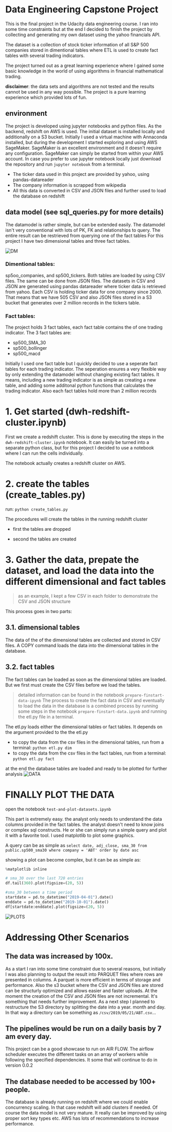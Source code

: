 # Data Engineering Capstone Project
This is the final project in the Udacity data engineering course. I ran into some time constraints but at the end I decided to finish the project by collecting and generating my own dataset using the yahoo financials API. 

The dataset is a collection of stock ticker information of all S&P 500 companies stored in dimentional tables where ETL is used to create fact tables with several trading indicators. 

The project turned out as a great learning experience where I gained some basic knowledge in the world of using algorithms in financial mathematical trading.  

**disclaimer**: the data sets and algorithms are not tested and the results cannot be used in any way possible. The project is a pure learning experience which provided lots of fun. 

## environment
The project is developed using jupyter notebooks and python files. As the backend, redshift on AWS is used. The initial dataset is installed locally and additionally on a S3 bucket. Initially I used a virtual machine with Annaconda installed, but during the development I started exploring and using AWS SageMaker. SageMaker is an excellent environment and it doesn't require any configuration. SageMaker can simply be started from within your AWS account. In case you prefer to use jupyter notebook locally just download the repository and run `jupyter notebook` from a terminal.

  * The ticker data used in this project are provided by yahoo, using pandas-datareader
  * The company information is scrapped from wikipedia
  * All this data is converted in CSV and JSON files and further used to load the database on redshift 

## data model (see sql_queries.py for more details)
The datamodel is rather simple, but can be extended easily. The datamodel isn't very conventional with lots of PK, FK and relationships to query. The entire result can be restrieved from querying one of the fact tables
For this project I have two dimensional tables and three fact tables. 


![DM](/assets/dm.PNG)

### Dimentional tables: 
sp5oo_companies, and sp500_tickers. Both tables are loaded by using CSV files. The same can be done from JSON files. 
The datasets in CSV and JSON are generated using pandas datareader where ticker data is retrieved from yahoo. Each CSV is holding ticker data for one company since 2000. That means that we have 505 CSV and also JSON files stored in a S3 bucket that generates over 2 million records in the tickers table.

### Fact tables:
The project holds 3 fact tables, each fact table contains the of one trading indicator. The 3 fact tables are:
- sp500_SMA_30
- sp500_bollinger
- sp500_macd

Initially I used one fact table but I quickly decided to use a seperate fact tables for each trading indicator. The seperation ensures a very flexible way by only extending the datamodel without changing existing fact tables. It means, including a new trading indicator is as simple as creating a new table, and adding some additonal python functions that calculates the trading indicator. Also each fact tables hold more than 2 million records


# 1. Get started (dwh-redshift-cluster.ipynb)
First we create a redshift cluster. This is done by executing the steps in the `dwh-redshift-cluster.ipynb` notebook. It can easily be turned into a separate python class, but for this project I decided to use a notebook where I can run the cells individually.

The notebook actually creates a redshift cluster on AWS. 

# 2. create the tables (create_tables.py)
run: `python create_tables.py`

The procedures will create the tables in the running redshift cluster
  * first the tables are dropped
 
  * second the tables are created

# 3. Gather the data, prepate the dataset, and load the data into the different dimensional and fact tables
> as an example, I kept a few CSV in each folder to demonstrate the CSV and JSON structure

This process goes in two parts:

## 3.1. dimensional tables
The data of the of the dimensional tables are collected and stored in CSV files. 
A COPY command loads the data into the dimensional tables in the database. 

## 3.2. fact tables
The fact tables can be loaded as soon as the dimensional tables are loaded. But we first must create the CSV files before we load the tables.

> detailed information can be found in the notebook `prepare-finstart-data-ipynb`
The process to create the fact data in CSV and eventually to load the data in the database is a combined process by running some steps in the notebook `prepare-finstart-data.ipynb` and running the etl.py file in a terminal.

The etl.py loads either the dimensional tables or fact tables. It depends on the argument provided to the the etl.py
  * to copy the data from the csv files in the dimensional tables, run from a terminal: `python etl.py dim`
  * to copy the data from the csv files in the fact tables, run from a terminal: `python etl.py fact`

at the end the database tables are loaded and ready to be plotted for further analysis
![DATA](/assets/data.PNG)


# FINALLY PLOT THE DATA
open the notebook `test-and-plot-datasets.ipynb`

This part is extremely easy. the analyst only needs to understand the data columns provided in the fact tables. the analyst doesn't need to know joins or complex sql constructs. He or she can simply run a simple query and plot it with a favorite tool. I used matplotlib to plot some graphics.

A query can be as simple as ` select date, adj_close, sma_30 from public.sp500_sma30 where company = 'ABT' order by date asc `

showing a plot can become complex, but it can be as simple as:

``` python
%matplotlib inline

# sma_30 over the last 720 entries
df.tail(360).plot(figsize=(20, 5))

#sma_30 between a time period
startdate = pd.to_datetime("2019-04-01").date()
enddate = pd.to_datetime("2019-10-01").date()
df[startdate:enddate].plot(figsize=(20, 5))
```
![PLOTS](/assets/plots.PNG)

# Addressing Other Scenarios

## The data was increased by 100x.
As a start I ran into some time constraint due to several reasons, but initially I was also planning to output the result into PARQUET files where rows are presented in columns. A parquet is more efficient in terms of storage and performance.
Also the s3 bucket where the CSV and JSON files are stored can be structurly optimized and allows easier and faster uploads. At the moment the creation of the CSV and JSON files are not incremental. It's something that needs further improvement. As a next step I planned to restructure the S3 directory by splitting the date into a year. month and day. In that way a directory can be something as `/csv/2019/05/21/ABT.csv`... 

## The pipelines would be run on a daily basis by 7 am every day.
This project can be a good showcase to run on AIR FLOW. The airflow scheduler executes the different tasks on an array of workers while following the specified dependencies. It some that will continue to do in version 0.0.2

## The database needed to be accessed by 100+ people.
The database is already running on redshift where we could enable concurrency scaling. In that case redshift will add clusters if needed. Of course the data model is not very mature. It really can be improved by using proper sort key types etc. AWS has lots of recommendations to increase performance. 
